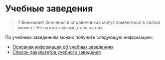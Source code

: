 # Учебные заведения

> ‼️ Внимание! Значения в справочниках могут поменяться в любой момент. Не нужно завязываться на них.

По учебным заведениям можно получить следующую информацию:
* [Основная информация об учебных заведениях](https://api.hh.ru/openapi/redoc#tag/Obshie-spravochniki/paths/~1educational_institutions/get)
* [Список факультетов учебного заведения](faculties.md)